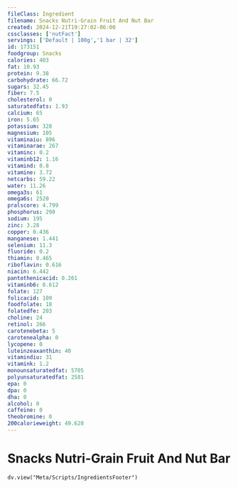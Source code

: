```yaml
---
fileClass: Ingredient
filename: Snacks Nutri-Grain Fruit And Nut Bar
created: 2024-12-21T19:27:02-06:00
cssclasses: ['nutFact']
servings: ['Default | 100g','1 bar | 32']
id: 173151
foodgroup: Snacks
calories: 403
fat: 10.93
protein: 9.38
carbohydrate: 66.72
sugars: 32.45
fiber: 7.5
cholesterol: 0
saturatedfats: 1.93
calcium: 65
iron: 5.65
potassium: 328
magnesium: 105
vitaminaiu: 896
vitaminarae: 267
vitaminc: 0.2
vitaminb12: 1.16
vitamind: 0.8
vitamine: 3.72
netcarbs: 59.22
water: 11.26
omega3s: 61
omega6s: 2520
pralscore: 4.799
phosphorus: 290
sodium: 195
zinc: 3.28
copper: 0.436
manganese: 1.441
selenium: 11.3
fluoride: 0.2
thiamin: 0.465
riboflavin: 0.616
niacin: 6.442
pantothenicacid: 0.261
vitaminb6: 0.612
folate: 127
folicacid: 109
foodfolate: 18
folatedfe: 203
choline: 24
retinol: 266
carotenebeta: 5
carotenealpha: 0
lycopene: 0
luteinzeaxanthin: 40
vitamindiu: 31
vitamink: 1.2
monounsaturatedfat: 5705
polyunsaturatedfat: 2581
epa: 0
dpa: 0
dha: 0
alcohol: 0
caffeine: 0
theobromine: 0
200calorieweight: 49.628
---
```


# Snacks Nutri-Grain Fruit And Nut Bar

```dataviewjs
dv.view("Meta/Scripts/IngredientsFooter")
```